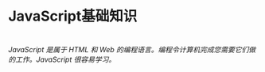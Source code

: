 <p align = "center">
<h1 >JavaScript基础知识<h1>
  </p>
  <p><h6>JavaScript 是属于 HTML 和 Web 的编程语言。编程令计算机完成您需要它们做的工作。JavaScript 很容易学习。</h6></p>
